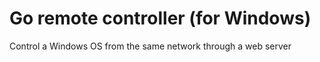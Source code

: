 # Go remote controller (for Windows)

Control a Windows OS from the same network through a web server
